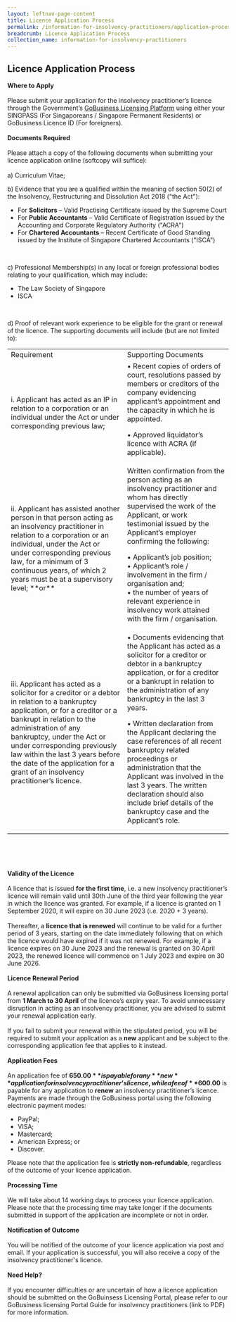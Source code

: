 ```yaml
---
layout: leftnav-page-content
title: Licence Application Process
permalink: /information-for-insolvency-practitioners/application-process/
breadcrumb: Licence Application Process
collection_name: information-for-insolvency-practitioners
---
```


**Licence Application Process**
---
**Where to Apply**
<br><br>
Please submit your application for the insolvency practitioner’s licence through the Government’s <a href="https://www.gobusiness.gov.sg/licences" target="_blank">GoBusiness Licensing Platform</a> using either your SINGPASS (For Singaporeans / Singapore Permanent Residents) or GoBusiness Licence ID (For foreigners).
<br><br>
**Documents Required**
<br><br>
Please attach a copy of the following documents when submitting your licence application online (softcopy will suffice):
<br><br>
a) Curriculum Vitae;
<br>

b) Evidence that you are a qualified within the meaning of section 50(2) of the Insolvency, Restructuring and Dissolution Act 2018 ("the Act"):
<br>
* For **Solicitors** – Valid Practising Certificate issued by the Supreme Court <br>
* For **Public Accountants** – Valid Certificate of Registration issued by the Accounting and Corporate Regulatory Authority ("ACRA") <br>
* For **Chartered Accountants** – Recent Certificate of Good Standing issued by the Institute of Singapore Chartered Accountants ("ISCA")
<br>

c) Professional Membership(s) in any local or foreign professional bodies relating to your qualification, which may include:
<br>
* The Law Society of Singapore
* ISCA
<br>

d) Proof of relevant work experience to be eligible for the grant or renewal of the licence. The supporting documents will include (but are not limited to):
<br>
<table>
<tr>
  <td>Requirement</td>
  <td>Supporting Documents</td>
 </tr>
 <tr>
  <td>i.	Applicant has acted as an IP in relation to a corporation or an individual under the Act or under corresponding previous law;</td>
  <td>
•	Recent copies of orders of court, resolutions passed by members or creditors of the company evidencing applicant’s appointment and the capacity in which he is appointed.<br>

•	Approved liquidator’s licence with ACRA 
(if applicable).

</td>
 </tr>
 <tr>
  <td>ii.	Applicant has assisted another person in that person acting as an insolvency practitioner in relation to a corporation or an individual, under the Act or under corresponding previous law, for a minimum of 3 continuous years, of which 2 years must be at a supervisory level; **or**
</td>
  <td>Written confirmation from the person acting as an insolvency practitioner and whom has directly supervised the work of the Applicant, or work testimonial issued by the Applicant’s employer confirming the following:<br>

•	Applicant’s job position;<br>
•	Applicant’s role / involvement in the firm / organisation and; <br>
•	the number of years of relevant experience in insolvency work attained with the firm / organisation. <br>

</td>
 </tr>
 <tr>
  <td>iii.	Applicant has acted as a solicitor for a creditor or a debtor in relation to a bankruptcy application, or for a creditor or a bankrupt in relation to the administration of any bankruptcy, under the Act or under corresponding previously law within the last 3 years before the date of the application for a grant of an insolvency practitioner’s licence. </td>
  <td>•	Documents evidencing that the Applicant has acted  as a solicitor for a creditor or debtor in a bankruptcy application, or for a creditor or a bankrupt in relation to the administration of any bankruptcy in the last 3 years.<br>

•	Written declaration from the Applicant declaring the case references of all recent bankruptcy related proceedings or administration that the Applicant was involved in the last 3 years. The written declaration should also include brief details of the bankruptcy case and the Applicant’s role. 
</td>
 </tr>
  
</table><br>

<br><br>
**Validity of the Licence**
<br><br>
A licence that is issued **for the first time**, i.e. a new insolvency practitioner’s licence will remain valid until 30th June of the third year following the year in which the licence was granted. For example, if a licence is granted on 1 September 2020, it will expire on 30 June 2023 (i.e. 2020 + 3 years).
<br><br>
Thereafter, a **licence that is renewed** will continue to be valid for a further period of 3 years, starting on the date immediately following that on which the licence would have expired if it was not renewed. For example, if a licence expires on 30 June 2023 and the renewal is granted on 30 April 2023, the renewed licence will commence on 1 July 2023 and expire on 30 June 2026.
<br><br>
**Licence Renewal Period**
<br><br>
A renewal application can only be submitted via GoBusiness licensing portal from **1 March to 30 April** of the licence’s expiry year. To avoid unnecessary disruption in acting as an insolvency practitioner, you are advised to submit your renewal application early. 
<br><br>
If you fail to submit your renewal within the stipulated period, you will be required to submit your application as a **new** applicant and be subject to the corresponding application fee that applies to it instead.
<br><br>
**Application Fees**
<br><br> 
An application fee of **$650.00** is payable for any **new** application for insolvency practitioner’s licence, while a fee of **$600.00** is payable for any application to **renew** an insolvency practitioner’s licence. Payments are made through the GoBusiness portal using the following electronic payment modes:
<br>
* PayPal;<br>
* VISA;<br>
* Mastercard;<br>
* American Express; or<br>
* Discover.<br>


Please note that the application fee is **strictly non-refundable**, regardless of the outcome of your licence application.
<br><br>
**Processing Time**
<br><br>
We will take about 14 working days to process your licence application. Please note that the processing time may take longer if the documents submitted in support of the application are incomplete or not in order.
<br><br>
**Notification of Outcome**
<br><br>
You will be notified of the outcome of your licence application via post and email. If your application is successful, you will also receive a copy of the insolvency practitioner's licence.
<br><br>
**Need Help?**
<br><br>
If you encounter difficulties or are uncertain of how a licence application should be submitted on the GoBuinsess Licensing Portal, please refer to our GoBusiness licensing Portal Guide for insolvency practitioners (link to PDF) for more information.
<br>
